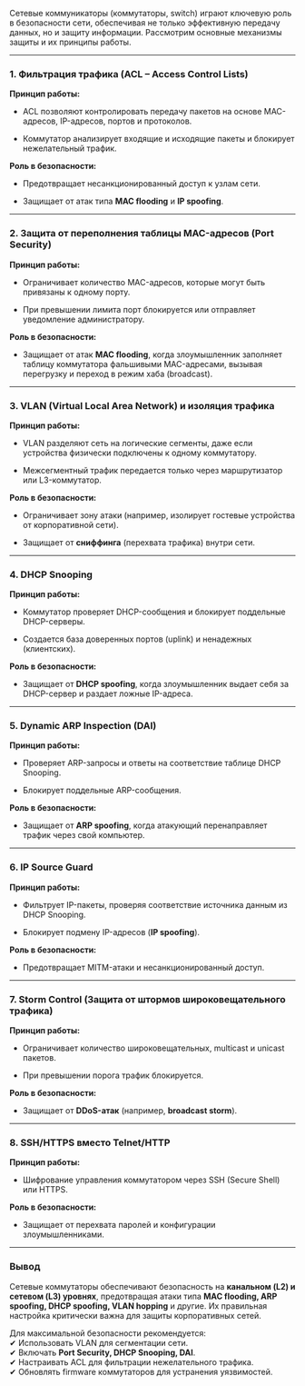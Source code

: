 Сетевые коммуникаторы (коммутаторы, switch) играют ключевую роль в безопасности сети, обеспечивая не только эффективную передачу данных, но и защиту информации. Рассмотрим основные механизмы защиты и их принципы работы.

---

### **1. Фильтрация трафика (ACL – Access Control Lists)**

**Принцип работы:**

- ACL позволяют контролировать передачу пакетов на основе MAC-адресов, IP-адресов, портов и протоколов.
    
- Коммутатор анализирует входящие и исходящие пакеты и блокирует нежелательный трафик.
    

**Роль в безопасности:**

- Предотвращает несанкционированный доступ к узлам сети.
    
- Защищает от атак типа **MAC flooding** и **IP spoofing**.
    

---

### **2. Защита от переполнения таблицы MAC-адресов (Port Security)**

**Принцип работы:**

- Ограничивает количество MAC-адресов, которые могут быть привязаны к одному порту.
    
- При превышении лимита порт блокируется или отправляет уведомление администратору.
    

**Роль в безопасности:**

- Защищает от атак **MAC flooding**, когда злоумышленник заполняет таблицу коммутатора фальшивыми MAC-адресами, вызывая перегрузку и переход в режим хаба (broadcast).
    

---

### **3. VLAN (Virtual Local Area Network) и изоляция трафика**

**Принцип работы:**

- VLAN разделяют сеть на логические сегменты, даже если устройства физически подключены к одному коммутатору.
    
- Межсегментный трафик передается только через маршрутизатор или L3-коммутатор.
    

**Роль в безопасности:**

- Ограничивает зону атаки (например, изолирует гостевые устройства от корпоративной сети).
    
- Защищает от **сниффинга** (перехвата трафика) внутри сети.
    

---

### **4. DHCP Snooping**

**Принцип работы:**

- Коммутатор проверяет DHCP-сообщения и блокирует поддельные DHCP-серверы.
    
- Создается база доверенных портов (uplink) и ненадежных (клиентских).
    

**Роль в безопасности:**

- Защищает от **DHCP spoofing**, когда злоумышленник выдает себя за DHCP-сервер и раздает ложные IP-адреса.
    

---

### **5. Dynamic ARP Inspection (DAI)**

**Принцип работы:**

- Проверяет ARP-запросы и ответы на соответствие таблице DHCP Snooping.
    
- Блокирует поддельные ARP-сообщения.
    

**Роль в безопасности:**

- Защищает от **ARP spoofing**, когда атакующий перенаправляет трафик через свой компьютер.
    

---

### **6. IP Source Guard**

**Принцип работы:**

- Фильтрует IP-пакеты, проверяя соответствие источника данным из DHCP Snooping.
    
- Блокирует подмену IP-адресов (**IP spoofing**).
    

**Роль в безопасности:**

- Предотвращает MITM-атаки и несанкционированный доступ.
    

---

### **7. Storm Control (Защита от штормов широковещательного трафика)**

**Принцип работы:**

- Ограничивает количество широковещательных, multicast и unicast пакетов.
    
- При превышении порога трафик блокируется.
    

**Роль в безопасности:**

- Защищает от **DDoS-атак** (например, **broadcast storm**).
    

---

### **8. SSH/HTTPS вместо Telnet/HTTP**

**Принцип работы:**

- Шифрование управления коммутатором через SSH (Secure Shell) или HTTPS.
    

**Роль в безопасности:**

- Защищает от перехвата паролей и конфигурации злоумышленниками.
    

---

### **Вывод**

Сетевые коммутаторы обеспечивают безопасность на **канальном (L2) и сетевом (L3) уровнях**, предотвращая атаки типа **MAC flooding, ARP spoofing, DHCP spoofing, VLAN hopping** и другие. Их правильная настройка критически важна для защиты корпоративных сетей.

Для максимальной безопасности рекомендуется:  
✔ Использовать VLAN для сегментации сети.  
✔ Включать **Port Security, DHCP Snooping, DAI**.  
✔ Настраивать ACL для фильтрации нежелательного трафика.  
✔ Обновлять firmware коммутаторов для устранения уязвимостей.
